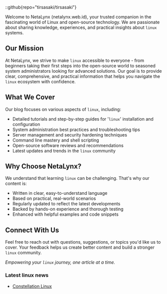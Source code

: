 
::github{repo="tirsasaki/tirsasaki"}

Welcome to NetaLynx (netalynx.web.id), your trusted companion in the fascinating world of Linux and open-source technology. We are passionate about sharing knowledge, experiences, and practical insights about `linux` systems.

## Our Mission

At NetaLynx, we strive to make `linux` accessible to everyone - from beginners taking their first steps into the open-source world to seasoned system administrators looking for advanced solutions. Our goal is to provide clear, comprehensive, and practical information that helps you navigate the `linux` ecosystem with confidence.

## What We Cover

Our blog focuses on various aspects of `linux`, including:

- Detailed tutorials and step-by-step guides for '`linux`' installation and configuration
- System administration best practices and troubleshooting tips
- Server management and security hardening techniques
- Command line mastery and shell scripting
- Open-source software reviews and recommendations
- Latest updates and trends in the `linux` community

## Why Choose NetaLynx?

We understand that learning `linux` can be challenging. That's why our content is:

- Written in clear, easy-to-understand language
- Based on practical, real-world scenarios
- Regularly updated to reflect the latest developments
- Backed by hands-on experience and thorough testing
- Enhanced with helpful examples and code snippets

## Connect With Us

Feel free to reach out with questions, suggestions, or topics you'd like us to cover. Your feedback helps us create better content and build a stronger `linux` community.

*Empowering your `linux` journey, one article at a time.*

### Latest linux news
- [Constellation Linux](https://conslinux.com/)

